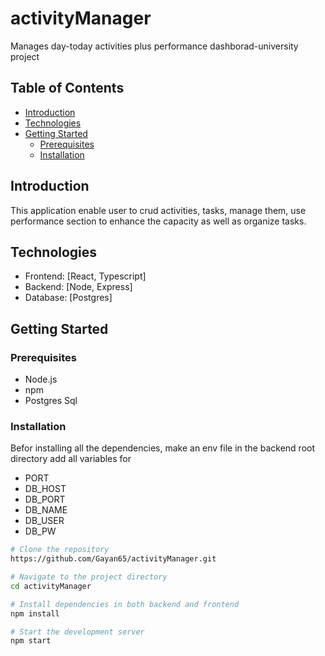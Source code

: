 # activityManager
Manages day-today activities plus performance dashborad-university project

## Table of Contents

- [Introduction](#introduction)
- [Technologies](#technologies)
- [Getting Started](#getting-started)
  - [Prerequisites](#prerequisites)
  - [Installation](#installation)

## Introduction

This application enable user to crud activities, tasks, manage them, use performance section to enhance the capacity as well as organize tasks. 

## Technologies

- Frontend: [React, Typescript]
- Backend: [Node, Express]
- Database: [Postgres]

## Getting Started

### Prerequisites

- Node.js
- npm
- Postgres Sql

### Installation

Befor installing all the dependencies, make an env file in the backend root directory add all variables for
- PORT
- DB_HOST
- DB_PORT
- DB_NAME
- DB_USER
- DB_PW

```bash
# Clone the repository
https://github.com/Gayan65/activityManager.git

# Navigate to the project directory
cd activityManager

# Install dependencies in both backend and frontend
npm install

# Start the development server
npm start
